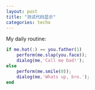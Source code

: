 ```yaml
---
layout: post
title: "测试代码显示"
categories: techo
---
```


My daily routine:
```matlab
if me.hat(:) == you.father(1)
    perform(me.slap(you.face));
    dialog(me,'Call me Dad!');
else
    perform(me.smile(0));
    dialog(me,'Whats up, bro.');
end
```